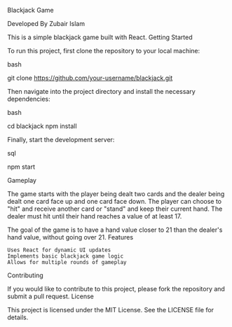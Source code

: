 Blackjack Game

Developed By Zubair Islam

This is a simple blackjack game built with React.
Getting Started

To run this project, first clone the repository to your local machine:

bash

git clone https://github.com/your-username/blackjack.git

Then navigate into the project directory and install the necessary dependencies:

bash

cd blackjack
npm install

Finally, start the development server:

sql

npm start

Gameplay

The game starts with the player being dealt two cards and the dealer being dealt one card face up and one card face down. The player can choose to "hit" and receive another card or "stand" and keep their current hand. The dealer must hit until their hand reaches a value of at least 17.

The goal of the game is to have a hand value closer to 21 than the dealer's hand value, without going over 21.
Features

    Uses React for dynamic UI updates
    Implements basic blackjack game logic
    Allows for multiple rounds of gameplay

Contributing

If you would like to contribute to this project, please fork the repository and submit a pull request.
License

This project is licensed under the MIT License. See the LICENSE file for details.
